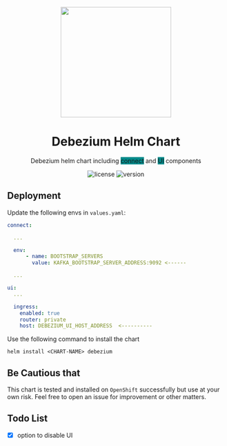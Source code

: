 <p align="center">
<img src="https://debezium.io/assets/images/color_white_debezium_type_600px.svg" style="width:256px;">
</p>
<h1 align="center">Debezium Helm Chart</h1>
<p align="center">Debezium helm chart including <span style="background: darkcyan">connect</span> and <span style="background: darkcyan">UI</span> components</p>
<p align="center">
<img src="https://img.shields.io/badge/license-apache_2.0-red?style=for-the-badge&logo=none" alt="license" />
<img src="https://img.shields.io/badge/Version-0.0.1-informational?style=for-the-badge&logo=none" alt="version" />
</p>

## Deployment

Update the following envs in `values.yaml`:

```yaml
connect:

  ...

  env:
      - name: BOOTSTRAP_SERVERS
        value: KAFKA_BOOTSTRAP_SERVER_ADDRESS:9092 <------

  ...

ui:
  ...

  ingress:
    enabled: true
    router: private
    host: DEBEZIUM_UI_HOST_ADDRESS  <----------
```

Use the following command to install the chart

```shell
helm install <CHART-NAME> debezium
```

## Be Cautious that

This chart is tested and installed on `OpenShift` successfully but use at your own risk. Feel free to open an issue for
improvement or other matters.

## Todo List

- [x] option to disable UI
